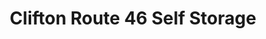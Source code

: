 ---
title: "Clifton Route 46 Self Storage"
url: /clifton/clifton-route-46-self-storage/
shop: Mieten
---